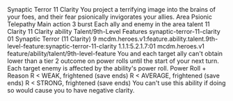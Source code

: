 <ability>
  <name>Synaptic Terror</name>
  <cost>11 Clarity</cost>
  <flavor>You project a terrifying image into the brains of your foes, and their fear psionically invigorates your allies.</flavor>
  <keywords>
    <keyword>Area</keyword>
    <keyword>Psionic</keyword>
    <keyword>Telepathy</keyword>
  </keywords>
  <type>Main action</type>
  <distance>3 burst</distance>
  <target>Each ally and enemy in the area</target>
  <metadata>
    <class>talent</class>
    <cost>11 Clarity</cost>
    <cost_amount>11</cost_amount>
    <cost_resource>Clarity</cost_resource>
    <feature_type>ability</feature_type>
    <file_dpath>Talent/9th-Level Features</file_dpath>
    <item_id>synaptic-terror-11-clarity</item_id>
    <item_index>01</item_index>
    <item_name>Synaptic Terror (11 Clarity)</item_name>
    <level>9</level>
    <scc>mcdm.heroes.v1:feature.ability.talent.9th-level-feature:synaptic-terror-11-clarity</scc>
    <scdc>1.1.1:5.2.1.7:01</scdc>
    <source>mcdm.heroes.v1</source>
    <type>feature/ability/talent/9th-level-feature</type>
  </metadata>
  <effects>
    <effect type="mundane">You and each target ally can&apos;t obtain lower than a tier 2 outcome on power rolls until the start of your next turn. Each target enemy is affected by the ability&apos;s power roll.</effect>
    <effect type="roll">
      <roll>Power Roll + Reason</roll>
      <t1>R &lt; WEAK, frightened (save ends)</t1>
      <t2>R &lt; AVERAGE, frightened (save ends)</t2>
      <t3>R &lt; STRONG, frightened (save ends)</t3>
    </effect>
    <effect type="mundane" name="Strained">You can&apos;t use this ability if doing so would cause you to have negative clarity.</effect>
  </effects>
</ability>

